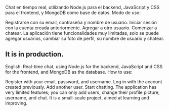 Chat en tiempo real, utilizando Node.js para el backend, JavaScript y CSS para el frontend, y MongoDB como base de datos.
Modo de uso:

Registrarse con su email, contraseña y nombre de usuario.
Iniciar sesión con la cuenta creada anteriormente.
Agregar a otro usuario.
Comenzar a chatear.
La aplicación tiene funcionalidades muy limitadas, solo se puede agregar usuarios, cambiar su foto de perfil, su nombre de usuario y chatear.

It is in production.
--------------------
English:
Real-time chat, using Node.js for the backend, JavaScript and CSS for the frontend, and MongoDB as the database.
How to use:

Register with your email, password, and username.
Log in with the account created previously.
Add another user.
Start chatting.
The application has very limited features; you can only add users, change their profile picture, username, and chat.
It is a small-scale project, aimed at learning and improving.

